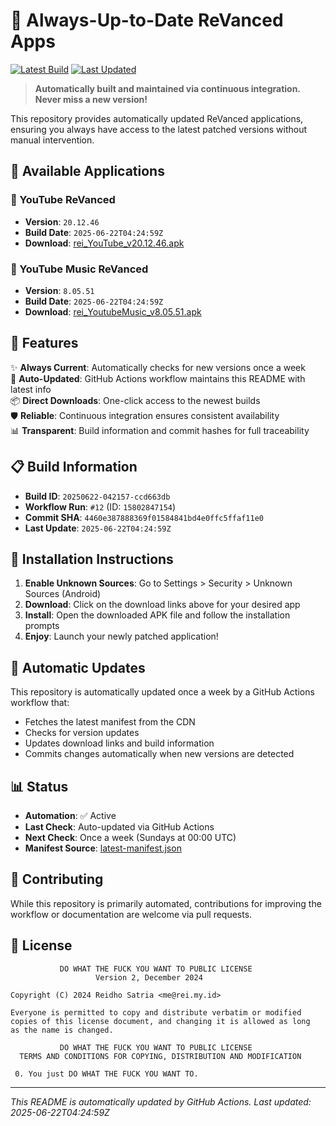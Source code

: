 # 🎯 Always-Up-to-Date ReVanced Apps

[![Latest Build](https://img.shields.io/badge/Build-20250622--042157--ccd663db-blue)](https://cdn.rei.my.id/revanced/)
[![Last Updated](https://img.shields.io/badge/Last%20Updated-2025%2D06%2D22T04%3A24%3A59Z-green)](https://cdn.rei.my.id/revanced/latest-manifest.json)

> **Automatically built and maintained via continuous integration. Never miss a new version!**

This repository provides automatically updated ReVanced applications, ensuring you always have access to the latest patched versions without manual intervention.

## 📱 Available Applications

### 🎥 YouTube ReVanced
- **Version**: `20.12.46`
- **Build Date**: `2025-06-22T04:24:59Z`
- **Download**: [rei_YouTube_v20.12.46.apk](https://cdn.rei.my.id/revanced/rei_YouTube_v20.12.46.apk)

### 🎵 YouTube Music ReVanced
- **Version**: `8.05.51`
- **Build Date**: `2025-06-22T04:24:59Z`
- **Download**: [rei_YoutubeMusic_v8.05.51.apk](https://cdn.rei.my.id/revanced/rei_YoutubeMusic_v8.05.51.apk)

## 🚀 Features

✨ **Always Current**: Automatically checks for new versions once a week  
🔄 **Auto-Updated**: GitHub Actions workflow maintains this README with latest info  
📦 **Direct Downloads**: One-click access to the newest builds  
🛡️ **Reliable**: Continuous integration ensures consistent availability  
📊 **Transparent**: Build information and commit hashes for full traceability  

## 📋 Build Information

- **Build ID**: `20250622-042157-ccd663db`
- **Workflow Run**: `#12` (ID: `15802847154`)
- **Commit SHA**: `4460e387888369f01584841bd4e0ffc5ffaf11e0`
- **Last Update**: `2025-06-22T04:24:59Z`

## 📖 Installation Instructions

1. **Enable Unknown Sources**: Go to Settings > Security > Unknown Sources (Android)
2. **Download**: Click on the download links above for your desired app
3. **Install**: Open the downloaded APK file and follow the installation prompts
4. **Enjoy**: Launch your newly patched application!

## 🔄 Automatic Updates

This repository is automatically updated once a week by a GitHub Actions workflow that:
- Fetches the latest manifest from the CDN
- Checks for version updates
- Updates download links and build information
- Commits changes automatically when new versions are detected

## 📊 Status

- **Automation**: ✅ Active
- **Last Check**: Auto-updated via GitHub Actions
- **Next Check**: Once a week (Sundays at 00:00 UTC)
- **Manifest Source**: [latest-manifest.json](https://cdn.rei.my.id/revanced/latest-manifest.json)

## 🤝 Contributing

While this repository is primarily automated, contributions for improving the workflow or documentation are welcome via pull requests.

## 📜 License

```
           DO WHAT THE FUCK YOU WANT TO PUBLIC LICENSE
                   Version 2, December 2024

Copyright (C) 2024 Reidho Satria <me@rei.my.id>

Everyone is permitted to copy and distribute verbatim or modified
copies of this license document, and changing it is allowed as long
as the name is changed.

           DO WHAT THE FUCK YOU WANT TO PUBLIC LICENSE
  TERMS AND CONDITIONS FOR COPYING, DISTRIBUTION AND MODIFICATION

 0. You just DO WHAT THE FUCK YOU WANT TO.
```

---

*This README is automatically updated by GitHub Actions. Last updated: 2025-06-22T04:24:59Z*

